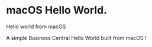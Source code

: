 # macOS Hello World.
Hello world from macOS

A simple Business Central Hello World built from macOS !
